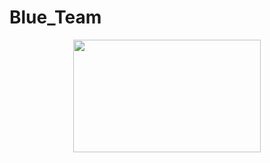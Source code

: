 # Blue_Team
<p align = "center">
<img width=300px height=180px src="https://github.com/user-attachments/assets/788d06f3-5b49-453d-bd65-318691ee7ce0"/>
</p>

